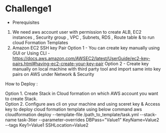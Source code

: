 # Challenge1

- Prerequisites
1. We need aws account user with permission to create ALB, EC2 instances , Security group , VPC , Subnets, RDS , Route table  & to run cloud Formation Templates
2. Amazon EC2 SSH key Pair
      Option 1 - You can create key manually using GUI or Using CLI - https://docs.aws.amazon.com/AWSEC2/latest/UserGuide/ec2-key-pairs.html#having-ec2-create-your-key-pair
      Option 2 - Create key manually on local machine with third party tool and import same  into key pairs on AWS under Network & Security


How to Deploy :

Option 1. Create Stack in Cloud formation on which AWS account you want to create Stack.
<br />
Option 2.  Configure aws cli on your machine and using sceret key & Access key to deploy cloud formation template using below command
aws cloudformation deploy --template-file /path_to_template/task.yml --stack-name task-3tier --parameter-overrides DBPass="Value1" KeyName=Value2 --tags Key1=Value1 SSHLocation=Value2


